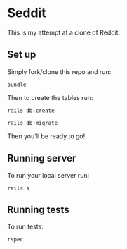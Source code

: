 # Seddit

This is my attempt at a clone of Reddit. 

## Set up

Simply fork/clone this repo and run:
```
bundle
```

Then to create the tables run:
```
rails db:create

rails db:migrate
```

Then you'll be ready to go!

## Running server

To run your local server run:
```
rails s
```

## Running tests

To run tests:
```
rspec
```

